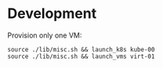# Development

Provision only one VM:
```console
source ./lib/misc.sh && launch_k8s kube-00
source ./lib/misc.sh && launch_vms virt-01
```
